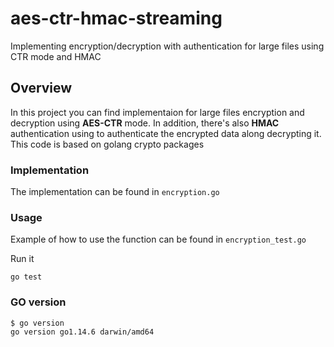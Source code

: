 # aes-ctr-hmac-streaming
Implementing encryption/decryption with authentication for large files using CTR mode and HMAC

## Overview
In this project you can find implementaion for large files encryption and decryption using **AES-CTR** mode.
In addition, there's also **HMAC** authentication using to authenticate the encrypted data along decrypting it.
This code is based on golang crypto packages

### Implementation
The implementation can be found in `encryption.go`

### Usage
Example of how to use the function can be found in `encryption_test.go`

Run it
```
go test
```

### GO version
```
$ go version
go version go1.14.6 darwin/amd64
```